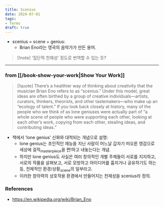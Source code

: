 ```yaml
---
title: Scenius
date: 2024-07-01
tags:
- Terms
draft: true
---
```



- scenius = scene + genius:
    - Brian Eno라는 영국의 음악가가 만든 용어.

> [!note] ‘집단적 천재성’ 정도로 번역할 수 있는 듯?


---
### from [[/book-show-your-work|Show Your Work]]
> [!quote] There’s a healthier way of thinking about creativity that the musician Brian Eno refers to as “scenius.” Under this model, great ideas are often birthed by a group of creative individuals—artists, curators, thinkers, theorists, and other tastemakers—who make up an “ecology of talent.” If you look back closely at history, many of the people who we think of as lone geniuses were actually part of “a whole scene of people who were supporting each other, looking at each other’s work, copying from each other, stealing ideas, and contributing ideas.”
- 책에서 ‘lone genius’ 신화와 대척되는 개념으로 설명:
    - lone genius는 초인적인 재능을 지닌 사람이 어느날 갑자기 떠오른 영감으로 세상에 걸작<sub>masterpiece</sub>을 짠!하고 내놓는다는 개념.
    - 하지만 lone genius도 사실은 여러 창의적인 개별 주체들이 서로를 지지하고, 서로의 작품을 살펴보고, 서로 모방하고 아이디어를 훔치거나 공유하기도 하는 등, 전체적인 환경/상황<sub>scene</sub>의 일부라고.
    - 이러한 창의력의 상호작용 환경에서 만들어지는 천재성을 scenius라 정의.



### References
- https://en.wikipedia.org/wiki/Brian_Eno
